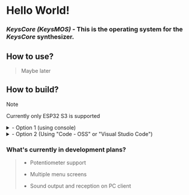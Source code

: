 # Hello World!

### *KeysCore (KeysMOS)* - This is the operating system for the *KeysCore* synthesizer.

## How to use?
> Maybe later

## How to build?
> [!NOTE]
> Currently only ESP32 S3 is supported

<details>

<summary>- Option 1 (using console)</summary>

> 1. Download or clone the repository
```bash
git clone https://github.com/yourusername/keyscore.git 
cd keyscore
```
> 3. Make sure you have ESP-IDF installed
> 
> 4. Connect your device
> 
> 4. Run the command: "idf.py build flash monitor"
```bash
idf.py build flash monitor
```
> 5. Done

</details>

<details>


<summary>- Option 2 (Using "Code - OSS" or "Visual Studio Code")</summary>

> 1. Download or clone the repository
```bash
git clone https://github.com/yourusername/keyscore.git 
cd keyscore
``` 
> 2. Make sure you have ESP-IDF installed
> 
> 3. Connect your device
> 
> 4. Click on the button "ESP-IDF: Build, Flash and Monitor"
>
> 5. Done
</details>

### What's currently in development plans?
> - Potentiometer support
>
> - Multiple menu screens
>
> - Sound output and reception on PC client
